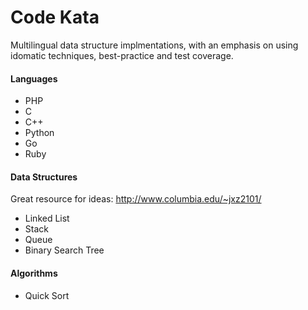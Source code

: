 # Code Kata

Multilingual data structure implmentations, with an emphasis on using idomatic techniques, best-practice and test coverage.

#### Languages

 * PHP
 * C
 * C++
 * Python
 * Go
 * Ruby
 
#### Data Structures

Great resource for ideas: http://www.columbia.edu/~jxz2101/

 * Linked List
 * Stack
 * Queue
 * Binary Search Tree
 
 
 #### Algorithms
 
  * Quick Sort
 
